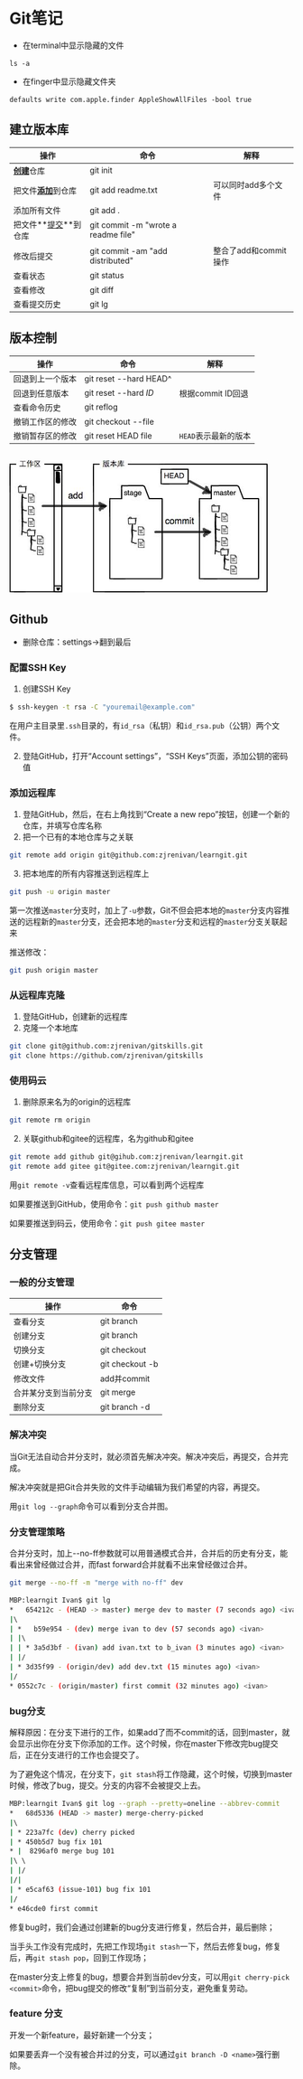 # Git笔记

- 在terminal中显示隐藏的文件

```shell
ls -a
```

- 在finger中显示隐藏文件夹

```shell
defaults write com.apple.finder AppleShowAllFiles -bool true
```

## 建立版本库

| 操作                        | 命令                                | 解释                  |
| --------------------------- | ----------------------------------- | --------------------- |
| <u>**创建**</u>仓库         | git init                            |                       |
| 把文件<u>**添加**</u>到仓库 | git add readme.txt                  | 可以同时add多个文件   |
| 添加所有文件                | git add .                           |                       |
| 把文件**<u>提交</u>**到仓库 | git commit -m "wrote a readme file" |                       |
| 修改后提交                  | git commit -am "add distributed"    | 整合了add和commit操作 |
| 查看状态                    | git status                          |                       |
| 查看修改                    | git diff                            |                       |
| 查看提交历史                | git lg                              |                       |

## 版本控制

| 操作 | 命令 | 解释 |
| ---- | ---- | ---- |
| 回退到上一个版本            | git reset --hard HEAD^              |                       |
| 回退到任意版本              | git reset --hard *ID*               | 根据commit ID回退     |
| 查看命令历史                | git reflog                          |                       |
| 撤销工作区的修改            | git checkout --file                 |                       |
| 撤销暂存区的修改            | git reset HEAD file                 | `HEAD`表示最新的版本  |

## ![0](GitNotes.assets/0.jpg)

## Github

- 删除仓库：settings->翻到最后

### 配置SSH Key

1. 创建SSH Key

```bash
$ ssh-keygen -t rsa -C "youremail@example.com"
```

在用户主目录里`.ssh`目录的，有`id_rsa`（私钥）和`id_rsa.pub`（公钥）两个文件。

2. 登陆GitHub，打开“Account settings”，“SSH Keys”页面，添加公钥的密码值

### 添加远程库

1. 登陆GitHub，然后，在右上角找到“Create a new repo”按钮，创建一个新的仓库，并填写仓库名称
2. 把一个已有的本地仓库与之关联

```bash
git remote add origin git@github.com:zjrenivan/learngit.git
```

3. 把本地库的所有内容推送到远程库上

```bash
git push -u origin master
```

第一次推送`master`分支时，加上了`-u`参数，Git不但会把本地的`master`分支内容推送的远程新的`master`分支，还会把本地的`master`分支和远程的`master`分支关联起来

推送修改：

```bash
git push origin master
```

### 从远程库克隆

1. 登陆GitHub，创建新的远程库
2. 克隆一个本地库

```bash
git clone git@github.com:zjrenivan/gitskills.git
git clone https://github.com/zjrenivan/gitskills
```

### 使用码云

1. 删除原来名为的origin的远程库

```bash
git remote rm origin
```

2. 关联github和gitee的远程库，名为github和gitee

```bash
git remote add github git@gihub.com:zjrenivan/learngit.git
git remote add gitee git@gitee.com:zjrenivan/learngit.git
```

用`git remote -v`查看远程库信息，可以看到两个远程库

如果要推送到GitHub，使用命令：`git push github master`

如果要推送到码云，使用命令：`git push gitee master`

## 分支管理

### 一般的分支管理

| 操作                 | 命令                   |
| -------------------- | ---------------------- |
| 查看分支             | git branch             |
| 创建分支             | git branch <name>      |
| 切换分支             | git checkout <name>    |
| 创建+切换分支        | git checkout -b <name> |
| 修改文件             | add并commit            |
| 合并某分支到当前分支 | git merge <name>       |
| 删除分支             | git branch -d <name>   |

### 解决冲突

当Git无法自动合并分支时，就必须首先解决冲突。解决冲突后，再提交，合并完成。

解决冲突就是把Git合并失败的文件手动编辑为我们希望的内容，再提交。

用`git log --graph`命令可以看到分支合并图。

### 分支管理策略

合并分支时，加上--no-ff参数就可以用普通模式合并，合并后的历史有分支，能看出来曾经做过合并，而fast forward合并就看不出来曾经做过合并。

```bash
git merge --no-ff -m "merge with no-ff" dev
```

```bash
MBP:learngit Ivan$ git lg
*   654212c - (HEAD -> master) merge dev to master (7 seconds ago) <ivan>
|\  
| *   b59e954 - (dev) merge ivan to dev (57 seconds ago) <ivan>
| |\  
| | * 3a5d3bf - (ivan) add ivan.txt to b_ivan (3 minutes ago) <ivan>
| |/  
| * 3d35f99 - (origin/dev) add dev.txt (15 minutes ago) <ivan>
|/  
* 0552c7c - (origin/master) first commit (32 minutes ago) <ivan>

```

### bug分支

解释原因：在分支下进行的工作，如果add了而不commit的话，回到master，就会显示出你在分支下你添加的工作。这个时候，你在master下修改完bug提交后，正在分支进行的工作也会提交了。

为了避免这个情况，在分支下，`git stash`将工作隐藏，这个时候，切换到master时候，修改了bug，提交。分支的内容不会被提交上去。

```bash
MBP:learngit Ivan$ git log --graph --pretty=oneline --abbrev-commit
*   68d5336 (HEAD -> master) merge-cherry-picked
|\  
| * 223a7fc (dev) cherry picked
| * 450b5d7 bug fix 101
* |  8296af0 merge bug 101
|\ \  
| |/  
|/|  
| * e5caf63 (issue-101) bug fix 101
|/  
* e46cde0 first commit

```



修复bug时，我们会通过创建新的bug分支进行修复，然后合并，最后删除；

当手头工作没有完成时，先把工作现场`git stash`一下，然后去修复bug，修复后，再`git stash pop`，回到工作现场；

在master分支上修复的bug，想要合并到当前dev分支，可以用`git cherry-pick <commit>`命令，把bug提交的修改“复制”到当前分支，避免重复劳动。

### feature 分支

开发一个新feature，最好新建一个分支；

如果要丢弃一个没有被合并过的分支，可以通过`git branch -D <name>`强行删除。



